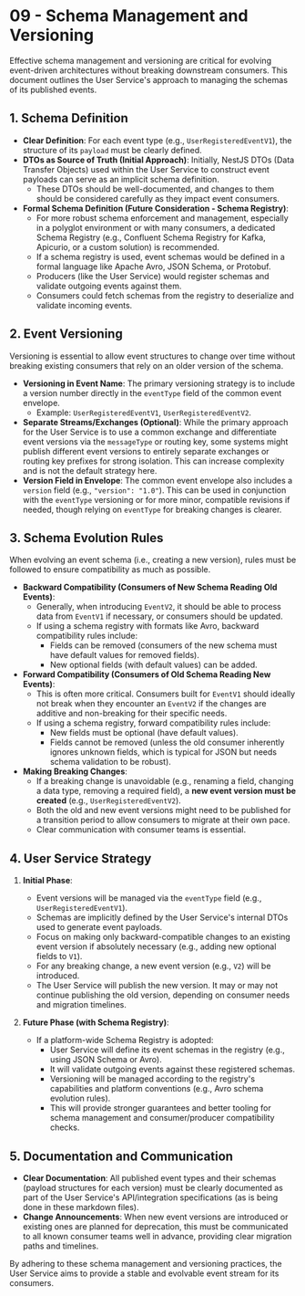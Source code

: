 # 09 - Schema Management and Versioning

Effective schema management and versioning are critical for evolving event-driven architectures without breaking downstream consumers. This document outlines the User Service's approach to managing the schemas of its published events.

## 1. Schema Definition

*   **Clear Definition**: For each event type (e.g., `UserRegisteredEventV1`), the structure of its `payload` must be clearly defined.
*   **DTOs as Source of Truth (Initial Approach)**: Initially, NestJS DTOs (Data Transfer Objects) used within the User Service to construct event payloads can serve as an implicit schema definition.
    *   These DTOs should be well-documented, and changes to them should be considered carefully as they impact event consumers.
*   **Formal Schema Definition (Future Consideration - Schema Registry)**:
    *   For more robust schema enforcement and management, especially in a polyglot environment or with many consumers, a dedicated Schema Registry (e.g., Confluent Schema Registry for Kafka, Apicurio, or a custom solution) is recommended.
    *   If a schema registry is used, event schemas would be defined in a formal language like Apache Avro, JSON Schema, or Protobuf.
    *   Producers (like the User Service) would register schemas and validate outgoing events against them.
    *   Consumers could fetch schemas from the registry to deserialize and validate incoming events.

## 2. Event Versioning

Versioning is essential to allow event structures to change over time without breaking existing consumers that rely on an older version of the schema.

*   **Versioning in Event Name**: The primary versioning strategy is to include a version number directly in the `eventType` field of the common event envelope.
    *   Example: `UserRegisteredEventV1`, `UserRegisteredEventV2`.
*   **Separate Streams/Exchanges (Optional)**: While the primary approach for the User Service is to use a common exchange and differentiate event versions via the `messageType` or routing key, some systems might publish different event versions to entirely separate exchanges or routing key prefixes for strong isolation. This can increase complexity and is not the default strategy here.
*   **Version Field in Envelope**: The common event envelope also includes a `version` field (e.g., `"version": "1.0"`). This can be used in conjunction with the `eventType` versioning or for more minor, compatible revisions if needed, though relying on `eventType` for breaking changes is clearer.

## 3. Schema Evolution Rules

When evolving an event schema (i.e., creating a new version), rules must be followed to ensure compatibility as much as possible.

*   **Backward Compatibility (Consumers of New Schema Reading Old Events)**:
    *   Generally, when introducing `EventV2`, it should be able to process data from `EventV1` if necessary, or consumers should be updated.
    *   If using a schema registry with formats like Avro, backward compatibility rules include:
        *   Fields can be removed (consumers of the new schema must have default values for removed fields).
        *   New optional fields (with default values) can be added.
*   **Forward Compatibility (Consumers of Old Schema Reading New Events)**:
    *   This is often more critical. Consumers built for `EventV1` should ideally not break when they encounter an `EventV2` if the changes are additive and non-breaking for their specific needs.
    *   If using a schema registry, forward compatibility rules include:
        *   New fields must be optional (have default values).
        *   Fields cannot be removed (unless the old consumer inherently ignores unknown fields, which is typical for JSON but needs schema validation to be robust).
*   **Making Breaking Changes**:
    *   If a breaking change is unavoidable (e.g., renaming a field, changing a data type, removing a required field), a **new event version must be created** (e.g., `UserRegisteredEventV2`).
    *   Both the old and new event versions might need to be published for a transition period to allow consumers to migrate at their own pace.
    *   Clear communication with consumer teams is essential.

## 4. User Service Strategy

1.  **Initial Phase**: 
    *   Event versions will be managed via the `eventType` field (e.g., `UserRegisteredEventV1`).
    *   Schemas are implicitly defined by the User Service's internal DTOs used to generate event payloads.
    *   Focus on making only backward-compatible changes to an existing event version if absolutely necessary (e.g., adding new optional fields to `V1`).
    *   For any breaking change, a new event version (e.g., `V2`) will be introduced.
    *   The User Service will publish the new version. It may or may not continue publishing the old version, depending on consumer needs and migration timelines.

2.  **Future Phase (with Schema Registry)**:
    *   If a platform-wide Schema Registry is adopted:
        *   User Service will define its event schemas in the registry (e.g., using JSON Schema or Avro).
        *   It will validate outgoing events against these registered schemas.
        *   Versioning will be managed according to the registry's capabilities and platform conventions (e.g., Avro schema evolution rules).
        *   This will provide stronger guarantees and better tooling for schema management and consumer/producer compatibility checks.

## 5. Documentation and Communication

*   **Clear Documentation**: All published event types and their schemas (payload structures for each version) must be clearly documented as part of the User Service's API/integration specifications (as is being done in these markdown files).
*   **Change Announcements**: When new event versions are introduced or existing ones are planned for deprecation, this must be communicated to all known consumer teams well in advance, providing clear migration paths and timelines.

By adhering to these schema management and versioning practices, the User Service aims to provide a stable and evolvable event stream for its consumers.
